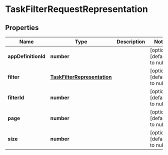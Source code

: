 # TaskFilterRequestRepresentation

## Properties
Name | Type | Description | Notes
------------ | ------------- | ------------- | -------------
**appDefinitionId** | **number** |  | [optional] [default to null]
**filter** | [**TaskFilterRepresentation**](TaskFilterRepresentation.md) |  | [optional] [default to null]
**filterId** | **number** |  | [optional] [default to null]
**page** | **number** |  | [optional] [default to null]
**size** | **number** |  | [optional] [default to null]


